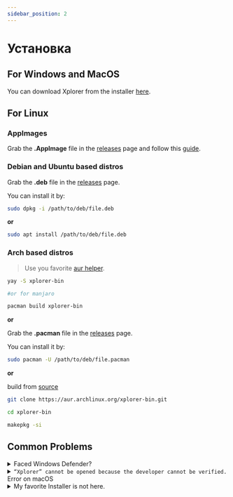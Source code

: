 ```yaml
---
sidebar_position: 2
---
```


# Установка

## For Windows and MacOS

You can download Xplorer from the installer [here](https://github.com/kimlimjustin/xplorer/releases).

## For Linux

### AppImages

Grab the **.AppImage** file in the [releases](https://github.com/kimlimjustin/xplorer/releases) page and follow this [guide](https://docs.appimage.org/introduction/quickstart.html#how-to-run-an-appimage).

### Debian and Ubuntu based distros

Grab the **.deb** file in the [releases](https://github.com/kimlimjustin/xplorer/releases) page.

You can install it by:
```bash
sudo dpkg -i /path/to/deb/file.deb
```

**or**

```bash
sudo apt install /path/to/deb/file.deb
```
### Arch based distros

> Use you favorite [aur helper](https://wiki.archlinux.org/title/AUR_helpers).

```bash
yay -S xplorer-bin

#or for manjaro

pacman build xplorer-bin
```
**or**

Grab the **.pacman** file in the [releases](https://github.com/kimlimjustin/xplorer/releases) page.

You can install it by:
```bash
sudo pacman -U /path/to/deb/file.pacman
```

**or**

build from [source](https://aur.archlinux.org/xplorer-bin.git)
```bash
git clone https://aur.archlinux.org/xplorer-bin.git

cd xplorer-bin

makepkg -si
```
## Common Problems

<details>
<summary>
Faced Windows Defender?
</summary>

This is actually not an error, it's a design choice by Microsoft to protect those of us who are not tech-savvy (i.e. potentially your friends) from a virus. You don't need to worry about the safety of Xplorer in this case since it's [open source](https://github.com/kimlimjustin/xplorer) and you can inspect the code or even build your own version!

To handle this, you can just click the `More Info` button, then, just click Run Anyway.

1. ![Шаг 1](/img/docs/windows-defender-1.png)
2. ![Шаг 2](/img/docs/windows-defender-2.png)

:::note References

Adopted from [Stack Overflow](https://stackoverflow.com/questions/65488839/how-can-i-avoid-windows-protected-your-pc-problem-when-my-friends-try-to-use-m).

:::

</details> <details>
<summary>
<code>“Xplorer” cannot be opened because the developer cannot be verified.</code> Error on macOS
</summary>

Please try [the official docs](https://support.apple.com/guide/mac-help/open-a-mac-app-from-an-unidentified-developer-mh40616/mac) by Apple.

</details> <details>
<summary>
My favorite Installer is not here.
</summary>

Please address an issue [here](https://github.com/kimlimjustin/xplorer/new).

</details>
